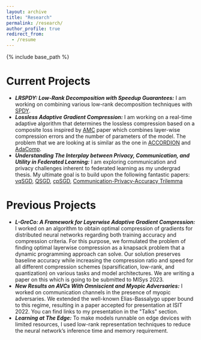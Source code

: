```yaml
---
layout: archive
title: "Research"
permalink: /research/
author_profile: true
redirect_from:
  - /resume
---
```


{% include base_path %}

Current Projects
=====
- ***LRSPDY: Low-Rank Decomposition with Speedup Guarantees:*** I am working on combining various low-rank decomposition techniques with [SPDY](https://arxiv.org/abs/2201.13096).
- ***Lossless Adaptive Gradient Compression:***
I am working on a real-time adaptive algorithm that determines the lossless compression based on a composite loss inspired by [AMC](https://arxiv.org/abs/1802.03494) paper which combines layer-wise compression errors and the number of parameters of the model. The problem that we are looking at is similar as the one in [ACCORDION](https://arxiv.org/abs/2010.16248) and [AdaComp](https://arxiv.org/abs/1712.02679).
- ***Understanding The Interplay between Privacy, Communication, and Utility in Federated Learning:*** I am exploring communication and privacy challenges inherent to federated learning as my undergrad thesis. My ultimate goal is to build upon the following fantastic papers:
[vqSGD](https://arxiv.org/abs/1911.07971),
[QSGD](https://arxiv.org/abs/1610.02132),
[cpSGD](https://arxiv.org/abs/1805.10559),
[Communication-Privacy-Accuracy Trilemma](https://arxiv.org/abs/2007.11707)

Previous Projects
=====
- ***L-GreCo: A Framework for Layerwise Adaptive Gradient Compression:*** I worked on an algorithm to obtain optimal compression of gradients for distributed neural networks regarding both training accuracy and compression criteria. For this purpose, we formulated the problem of finding optimal layerwise compression as a knapsack problem that a dynamic programming approach can solve. Our solution preserves baseline accuracy while increasing the compression ratio and speed for all different compression schemes (sparsification, low-rank, and quantization) on various tasks and model architectures. We are writing a paper on this which is going to be submitted to MlSys 2023.
- ***New Results on AVCs With Omniscient and Myopic Adversaries:*** I worked on communication channels in the presence of myopic adversaries. We extended the well-known Elias-Bassalygo upper bound to this regime, resulting in a paper accepted for presentation at ISIT 2022. You can find links to my presentation in the "Talks" section.
- ***Learning at The Edge:*** To make models runnable on edge devices with limited resources, I used low-rank representation techniques to reduce the neural network’s inference time and memory requirement.